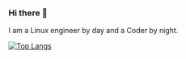 ### Hi there 👋

I am a Linux engineer by day and a Coder by night.

[![Top Langs](https://github-readme-stats.vercel.app/api/top-langs/?username=linuxbytes&layout=compact)](https://github.com/linuxbytes/github-readme-stats)
<!--
**linuxbytes/linuxbytes** is a ✨ _special_ ✨ repository because its `README.md` (this file) appears on your GitHub profile.

Here are some ideas to get you started:

- 🔭 I’m currently working on ...
- 🌱 I’m currently learning ...
- 👯 I’m looking to collaborate on ...
- 🤔 I’m looking for help with ...
- 💬 Ask me about ...
- 📫 How to reach me: ...
- 😄 Pronouns: ...
- ⚡ Fun fact: ...
-->
